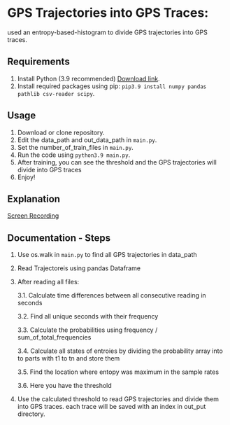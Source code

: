 # GPS Trajectories into GPS Traces:
used an entropy-based-histogram to divide GPS trajectories into GPS traces.

## Requirements
1. Install Python (3.9 recommended) [Download link](https://www.python.org/downloads/).
2. Install required packages using pip: `pip3.9 install numpy pandas pathlib csv-reader scipy`.

## Usage
1. Download or clone repository.
2. Edit the data_path and out_data_path in `main.py`.
3. Set the number_of_train_files in `main.py`.
3. Run the code using `python3.9 main.py`.
4. After training, you can see the threshold and the GPS trajectories will divide into GPS traces
5. Enjoy!

## Explanation
[Screen Recording](https://drive.google.com/file/d/1NDR88tCj_SD2h_zGI2Q3hm1vrmOBv26A/view?usp=sharing)

## Documentation - Steps
1. Use os.walk in `main.py` to find all GPS trajectories in data_path
2. Read Trajectoreis using pandas Dataframe
3. After reading all files:

    3.1. Calculate time differences between all consecutive reading in seconds

    3.2. Find all unique seconds with their frequency

    3.3. Calculate the probabilities using frequency / sum_of_total_frequencies

    3.4. Calculate all states of entroies by dividing the probability array into to parts with t1 to tn and store them

    3.5. Find the location where entopy was maximum in the sample rates

    3.6. Here you have the threshold
  
4. Use the calculated threshold to read GPS trajectories and divide them into GPS traces. each trace will be saved with an index in out_put directory.